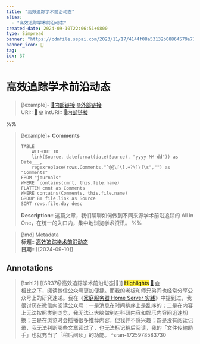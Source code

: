 ```yaml
---
title: "高效追踪学术前沿动态"
alias: 
  - "高效追踪学术前沿动态"
created-date: 2024-09-10T22:06:51+0800
type: Simpread
banner: "https://cdnfile.sspai.com/2023/11/17/4144f08a53132b08864579e714fff816.png "
banner_icon: 🔖
tag: 
idx: 37
---
```


# 高效追踪学术前沿动态

> [!example]- [🧷内部链接](<http://localhost:7026/unread/37>) [🌐外部链接](<>)    
> URI:: [🧷](<http://localhost:7026/unread/37>) [🌐](<>) 
> intURI:: [🧷内部链接](<http://localhost:7026/reading/37>)

%%
> [!example]+ **Comments**  
> ```dataview
> TABLE 
>     WITHOUT ID
>     link(Source, dateformat(date(Source), "yyyy-MM-dd")) as Date___, 
>     regexreplace(rows.Comments,"^@@\[\[.+?\]\]\s","") as "Comments"
> FROM "journals"
> WHERE  contains(cmnt, this.file.name)
> FLATTEN cmnt as Comments
> WHERE contains(Comments, this.file.name)
> GROUP BY file.link as Source
> SORT rows.file.day desc
> ```
>  **Description**:: 这篇文章，我们聊聊如何做到不同来源学术前沿追踪的 All in One，在统一的入口内，集中地浏览学术资讯。
%%

> [!md] Metadata  
> **标题**:: [高效追踪学术前沿动态](https://sspai.com/post/84478)  
> **日期**:: [[2024-09-10]]  

## Annotations


> [!srhl2] [[SR37@高效追踪学术前沿动态|📄]] <mark style="background-color: #ffeb3b">Highlights</mark> [🧷](<http://localhost:7026/unread/37#id=1725978583730>) [🌐](<#id=1725978583730>)   
> 相比之下，阅读微信公众号更加便捷。而我的老板和师兄弟间也经常分享公众号上的研究速递。我在《[家庭服务器 Home Server 实践](https://sspai.com/post/82512)》中提到过，我很讨厌在微信内阅读公众号：一是消息在时间排序上是乱序的；二是在内容上无法按照类别浏览，我无法让大脑做到在科研内容和娱乐内容间迅速切换；三是在浏览时会插播很多推荐内容，但我并不感兴趣；四是没有阅读记录，我无法判断哪些文章读过了，也无法标记稍后阅读，我的「文件传输助手」也就充当了「稍后阅读」的功能。
> ^sran-1725978583730


